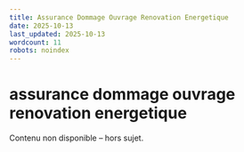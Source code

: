 ```yaml
---
title: Assurance Dommage Ouvrage Renovation Energetique
date: 2025-10-13
last_updated: 2025-10-13
wordcount: 11
robots: noindex
---
```


# assurance dommage ouvrage renovation energetique

Contenu non disponible – hors sujet.